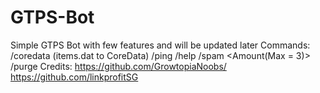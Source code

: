 # GTPS-Bot
 Simple GTPS Bot with few features and will be updated later  Commands:  /coredata (items.dat to CoreData) /ping /help /spam &lt;Amount(Max = 3)> /purge  Credits:  https://github.com/GrowtopiaNoobs/ https://github.com/linkprofitSG

